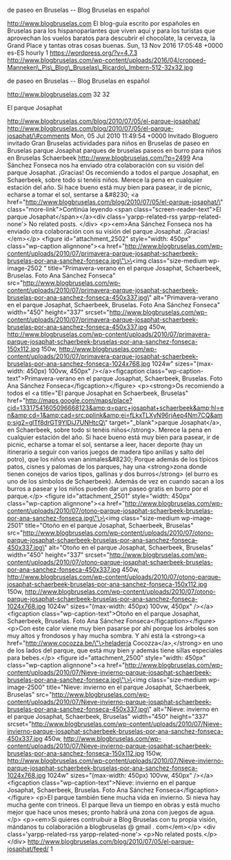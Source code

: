 de paseo en Bruselas -- Blog Bruselas en español

http://www.blogbruselas.com El blog-guía escrito por españoles en
Bruselas para los hispanoparlantes que viven aquí y para los turistas
que aprovechan los vuelos baratos para descubrir el chocolate, la
cerveza, la Grand Place y tantas otras cosas buenas. Sun, 13 Nov 2016
17:05:48 +0000 es-ES hourly 1 https://wordpress.org/?v=4.7.3
http://www.blogbruselas.com/wp-content/uploads/2016/04/cropped-Manneken\_Pis\_Blog\_Bruselas\_Ricardo\_Imbern-512-32x32.jpg

de paseo en Bruselas -- Blog Bruselas en español

http://www.blogbruselas.com 32 32

El parque Josaphat

http://www.blogbruselas.com/blog/2010/07/05/el-parque-josaphat/
http://www.blogbruselas.com/blog/2010/07/05/el-parque-josaphat/\#comments
Mon, 05 Jul 2010 11:49:54 +0000 Invitado Bloguero invitado Gran Bruselas
actividades para niños en Bruselas de paseo en Bruselas parque Josaphat
parques de bruselas paseos en burro para niños en Bruselas Schaerbeek
http://www.blogbruselas.com/?p=2499 Ana Sánchez Fonseca nos ha enviado
otra colaboración con su visión del parque Josaphat. ¡Gracias! Os
recomiendo a todos el parque Josaphat, en Schaerbeek, sobre todo si
tenéis niños. Merece la pena en cualquier estación del año. Si hace
bueno está muy bien para pasear, ir de picnic, echarse a tomar el sol,
sentarse a &\#8230; \<a
href=\"http://www.blogbruselas.com/blog/2010/07/05/el-parque-josaphat/\"
class=\"more-link\"\>Continúa leyendo \<span
class=\"screen-reader-text\"\>El parque Josaphat\</span\>\</a\>\<div
class=\'yarpp-related-rss yarpp-related-none\'\> No related posts.
\</div\> \<p\>\<em\>Ana Sánchez Fonseca nos ha enviado otra colaboración
con su visión del parque Josaphat. ¡Gracias!\</em\>\</p\> \<figure
id=\"attachment\_2502\" style=\"width: 450px\" class=\"wp-caption
alignnone\"\>\<a
href=\"http://www.blogbruselas.com/wp-content/uploads/2010/07/primavera-parque-josaphat-schaerbeek-bruselas-por-ana-sanchez-fonseca.jpg\"\>\<img
class=\"size-medium wp-image-2502 \" title=\"Primavera-verano en el
parque Josaphat, Schaerbeek, Bruselas. Foto Ana Sánchez Fonseca\"
src=\"http://www.blogbruselas.com/wp-content/uploads/2010/07/primavera-parque-josaphat-schaerbeek-bruselas-por-ana-sanchez-fonseca-450x337.jpg\"
alt=\"Primavera-verano en el parque Josaphat, Schaerbeek, Bruselas. Foto
Ana Sánchez Fonseca\" width=\"450\" height=\"337\"
srcset=\"http://www.blogbruselas.com/wp-content/uploads/2010/07/primavera-parque-josaphat-schaerbeek-bruselas-por-ana-sanchez-fonseca-450x337.jpg
450w,
http://www.blogbruselas.com/wp-content/uploads/2010/07/primavera-parque-josaphat-schaerbeek-bruselas-por-ana-sanchez-fonseca-150x112.jpg
150w,
http://www.blogbruselas.com/wp-content/uploads/2010/07/primavera-parque-josaphat-schaerbeek-bruselas-por-ana-sanchez-fonseca-1024x768.jpg
1024w\" sizes=\"(max-width: 450px) 100vw, 450px\" /\>\</a\>\<figcaption
class=\"wp-caption-text\"\>Primavera-verano en el parque Josaphat,
Schaerbeek, Bruselas. Foto Ana Sánchez Fonseca\</figcaption\>\</figure\>
\<p\>\<strong\>Os recomiendo a todos el \<a title=\"El parque Josaphat
en Schaerbeek, Bruselas\"
href=\"http://maps.google.com/maps/place?cid=13317541605096668123&amp;q=parc+josaphat+schaerbeek&amp;hl=en&amp;cd=1&amp;cad=src:pplink&amp;ei=fLkxTLXyN96rjAep4Nm7CQ&amp;sig2=glTf8drGT9YlDiJ7UNHtcQ\"
target=\"\_blank\"\>parque Josaphat\</a\>, en Schaerbeek, sobre todo si
tenéis niños\</strong\>. Merece la pena en cualquier estación del año.
Si hace bueno está muy bien para pasear, ir de picnic, echarse a tomar
el sol, sentarse a leer, hacer deporte (hay un itinerario a seguir con
varios juegos de madera tipo anillas y salto del potro), que los niños
vean animales&\#8230; Porque además de los típicos patos, cisnes y
palomas de los parques, hay una \<strong\>zona donde tienen conejos de
varios tipos, gallinas y dos burros\</strong\> (el burro es uno de los
símbolos de Schaerbeek). Además de vez en cuando sacan a los burros a
pasear y los niños pueden dar un paseo gratis en burro por el
parque.\</p\> \<figure id=\"attachment\_2501\" style=\"width: 450px\"
class=\"wp-caption alignnone\"\>\<a
href=\"http://www.blogbruselas.com/wp-content/uploads/2010/07/otono-parque-josaphat-schaerbeek-bruselas-por-ana-sanchez-fonseca.jpg\"\>\<img
class=\"size-medium wp-image-2501\" title=\"Otoño en el parque Josaphat,
Schaerbeek, Bruselas\"
src=\"http://www.blogbruselas.com/wp-content/uploads/2010/07/otono-parque-josaphat-schaerbeek-bruselas-por-ana-sanchez-fonseca-450x337.jpg\"
alt=\"Otoño en el parque Josaphat, Schaerbeek, Bruselas\" width=\"450\"
height=\"337\"
srcset=\"http://www.blogbruselas.com/wp-content/uploads/2010/07/otono-parque-josaphat-schaerbeek-bruselas-por-ana-sanchez-fonseca-450x337.jpg
450w,
http://www.blogbruselas.com/wp-content/uploads/2010/07/otono-parque-josaphat-schaerbeek-bruselas-por-ana-sanchez-fonseca-150x112.jpg
150w,
http://www.blogbruselas.com/wp-content/uploads/2010/07/otono-parque-josaphat-schaerbeek-bruselas-por-ana-sanchez-fonseca-1024x768.jpg
1024w\" sizes=\"(max-width: 450px) 100vw, 450px\" /\>\</a\>\<figcaption
class=\"wp-caption-text\"\>Otoño en el parque Josaphat, Schaerbeek,
Bruselas. Foto Ana Sánchez Fonseca\</figcaption\>\</figure\> \<p\>Con
este calor viene muy bien pasarse por ahí porque los árboles son muy
altos y frondosos y hay mucha sombra. Y ahí está la \<strong\>\<a
href=\"http://www.cocozza.be/\"\>heladería Cocozza\</a\>,\</strong\> en
uno de los lados del parque, que está muy bien y además tiene sillas
especiales para bebes.\</p\> \<figure id=\"attachment\_2500\"
style=\"width: 450px\" class=\"wp-caption alignnone\"\>\<a
href=\"http://www.blogbruselas.com/wp-content/uploads/2010/07/Nieve-invierno-parque-josaphat-schaerbeek-bruselas-por-ana-sanchez-fonseca.jpg\"\>\<img
class=\"size-medium wp-image-2500\" title=\"Nieve: invierno en el parque
Josaphat, Schaerbeek, Bruselas\"
src=\"http://www.blogbruselas.com/wp-content/uploads/2010/07/Nieve-invierno-parque-josaphat-schaerbeek-bruselas-por-ana-sanchez-fonseca-450x337.jpg\"
alt=\"Nieve: invierno en el parque Josaphat, Schaerbeek, Bruselas\"
width=\"450\" height=\"337\"
srcset=\"http://www.blogbruselas.com/wp-content/uploads/2010/07/Nieve-invierno-parque-josaphat-schaerbeek-bruselas-por-ana-sanchez-fonseca-450x337.jpg
450w,
http://www.blogbruselas.com/wp-content/uploads/2010/07/Nieve-invierno-parque-josaphat-schaerbeek-bruselas-por-ana-sanchez-fonseca-150x112.jpg
150w,
http://www.blogbruselas.com/wp-content/uploads/2010/07/Nieve-invierno-parque-josaphat-schaerbeek-bruselas-por-ana-sanchez-fonseca-1024x768.jpg
1024w\" sizes=\"(max-width: 450px) 100vw, 450px\" /\>\</a\>\<figcaption
class=\"wp-caption-text\"\>Nieve: invierno en el parque Josaphat,
Schaerbeek, Bruselas. Foto Ana Sánchez Fonseca\</figcaption\>\</figure\>
\<p\>El parque también tiene mucha vida en invierno. Si nieva hay mucha
gente con trineos. El parque lleva un tiempo en obras y está mucho mejor
que hace unos meses; pronto habrá una zona con juegos de agua.\</p\>
\<p\>\<em\>Si quieres contruibuir a Blog Bruselas con tu propia visión,
mándanos tu colaboración a blogbruselas @ gmail . com\</em\>\</p\> \<div
class=\'yarpp-related-rss yarpp-related-none\'\> \<p\>No related
posts.\</p\> \</div\>
http://www.blogbruselas.com/blog/2010/07/05/el-parque-josaphat/feed/ 1
